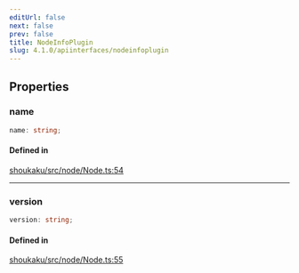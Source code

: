 ```yaml
---
editUrl: false
next: false
prev: false
title: NodeInfoPlugin
slug: 4.1.0/apiinterfaces/nodeinfoplugin
---
```


## Properties

<a id="name" name="name" />

### name

```ts
name: string;
```

#### Defined in

[shoukaku/src/node/Node.ts:54](https://github.com/shipgirlproject/shoukaku/blob/30762f5af6c7b4176e69ee96fa39bc204a7cff21/src/node/Node.ts#L54)

***

<a id="version" name="version" />

### version

```ts
version: string;
```

#### Defined in

[shoukaku/src/node/Node.ts:55](https://github.com/shipgirlproject/shoukaku/blob/30762f5af6c7b4176e69ee96fa39bc204a7cff21/src/node/Node.ts#L55)
